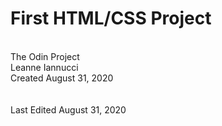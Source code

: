 <h1>First HTML/CSS Project</h1><br>
The Odin Project<br>
Leanne Iannucci<br>
Created August 31, 2020<br>
<br><br>
Last Edited August 31, 2020<br>
